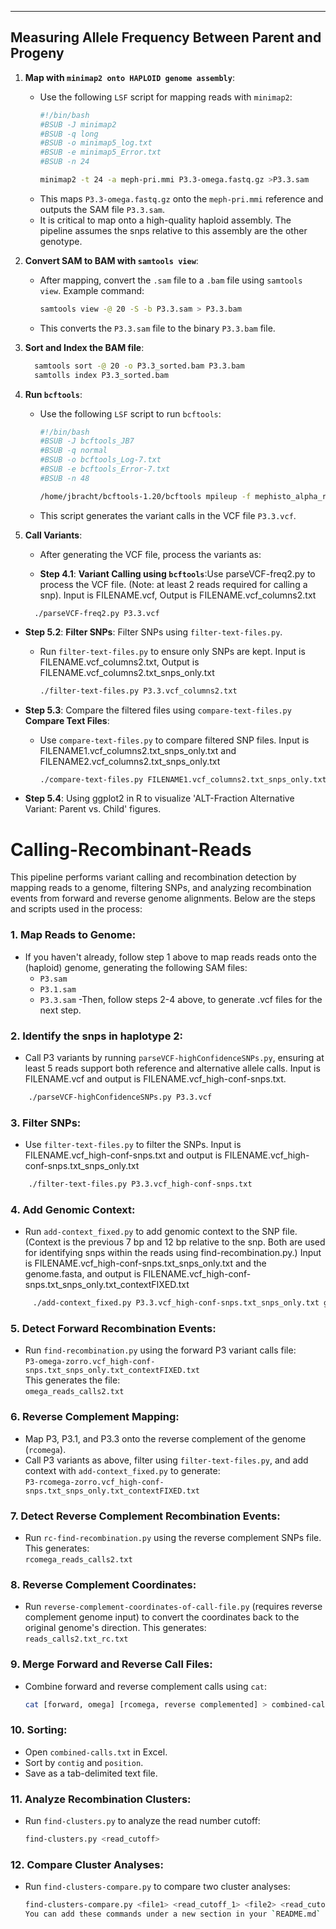 


---
## Measuring Allele Frequency Between Parent and Progeny 

1. **Map with `minimap2 onto HAPLOID genome assembly`**:
   - Use the following `LSF` script for mapping reads with `minimap2`:
     ```bash
     #!/bin/bash
     #BSUB -J minimap2
     #BSUB -q long
     #BSUB -o minimap5_log.txt
     #BSUB -e minimap5_Error.txt
     #BSUB -n 24

     minimap2 -t 24 -a meph-pri.mmi P3.3-omega.fastq.gz >P3.3.sam
     ```
   - This maps `P3.3-omega.fastq.gz` onto the `meph-pri.mmi` reference and outputs the SAM file `P3.3.sam`.
   - It is critical to map onto a high-quality haploid assembly. The pipeline assumes the snps relative to this assembly are the other genotype. 

2. **Convert SAM to BAM with `samtools view`**:
   - After mapping, convert the `.sam` file to a `.bam` file using `samtools view`. Example command:
     ```bash
     samtools view -@ 20 -S -b P3.3.sam > P3.3.bam
     ```
   - This converts the `P3.3.sam` file to the binary `P3.3.bam` file.
     
3. **Sort and Index the BAM file**:
   ```bash
     samtools sort -@ 20 -o P3.3_sorted.bam P3.3.bam
     samtolls index P3.3_sorted.bam
     ```

4. **Run `bcftools`**:
   - Use the following `LSF` script to run `bcftools`:
     ```bash
     #!/bin/bash
     #BSUB -J bcftools_JB7
     #BSUB -q normal
     #BSUB -o bcftools_Log-7.txt
     #BSUB -e bcftools_Error-7.txt
     #BSUB -n 48

     /home/jbracht/bcftools-1.20/bcftools mpileup -f mephisto_alpha_renamed_polish.fasta_primary.fasta P3.3_sorted.bam | bcftools call -mv -Ov -o P3.3.vcf
     ```
   - This script generates the variant calls in the VCF file `P3.3.vcf`.

5. **Call Variants**:
   - After generating the VCF file, process the variants as:

    - **Step 4.1**: **Variant Calling using `bcftools`**:Use parseVCF-freq2.py to process the VCF file. (Note: at least 2 reads required for calling a snp). Input is FILENAME.vcf, Output is FILENAME.vcf_columns2.txt
   ```
     ./parseVCF-freq2.py P3.3.vcf
     ```

- **Step 5.2**: **Filter SNPs**: Filter SNPs using `filter-text-files.py`.
   - Run `filter-text-files.py` to ensure only SNPs are kept. Input is FILENAME.vcf_columns2.txt, Output is FILENAME.vcf_columns2.txt_snps_only.txt
     ```bash
     ./filter-text-files.py P3.3.vcf_columns2.txt
     ```

- **Step 5.3**: Compare the filtered files using `compare-text-files.py` **Compare Text Files**:
   - Use `compare-text-files.py` to compare filtered SNP files. Input is FILENAME1.vcf_columns2.txt_snps_only.txt and FILENAME2.vcf_columns2.txt_snps_only.txt
     ```bash
     ./compare-text-files.py FILENAME1.vcf_columns2.txt_snps_only.txt FILENAME2.vcf_columns2.txt_snps_only.txt
     ```
- **Step 5.4**: Using ggplot2 in R to visualize 'ALT-Fraction Alternative Variant: Parent vs. Child' figures.
     
# Calling-Recombinant-Reads

This pipeline performs variant calling and recombination detection by mapping reads to a genome, filtering SNPs, and analyzing recombination events from forward and reverse genome alignments. Below are the steps and scripts used in the process:

### 1. Map Reads to Genome:
- If you haven't already, follow step 1 above to map reads reads onto the (haploid) genome, generating the following SAM files:
  - `P3.sam`
  - `P3.1.sam`
  - `P3.3.sam`
-Then, follow steps 2-4 above, to generate .vcf files for the next step.

### 2. Identify the snps in haplotype 2:
- Call P3 variants by running `parseVCF-highConfidenceSNPs.py`, ensuring at least 5 reads support both reference and alternative allele calls. Input is FILENAME.vcf and output is FILENAME.vcf_high-conf-snps.txt.
 ```bash
     ./parseVCF-highConfidenceSNPs.py P3.3.vcf
 ```
### 3. Filter SNPs:
- Use `filter-text-files.py` to filter the SNPs. Input is FILENAME.vcf_high-conf-snps.txt and output is FILENAME.vcf_high-conf-snps.txt_snps_only.txt
 ```bash
     ./filter-text-files.py P3.3.vcf_high-conf-snps.txt
 ```

### 4. Add Genomic Context:
- Run `add-context_fixed.py` to add genomic context to the SNP file. (Context is the previous 7 bp and 12 bp relative to the snp. Both are used for identifying snps within the reads using find-recombination.py.) Input is FILENAME.vcf_high-conf-snps.txt_snps_only.txt and the genome.fasta, and output is FILENAME.vcf_high-conf-snps.txt_snps_only.txt_contextFIXED.txt
```bash
     ./add-context_fixed.py P3.3.vcf_high-conf-snps.txt_snps_only.txt genome.fasta
 ```
### 5. Detect Forward Recombination Events:
- Run `find-recombination.py` using the forward P3 variant calls file:  
  `P3-omega-zorro.vcf_high-conf-snps.txt_snps_only.txt_contextFIXED.txt`  
  This generates the file:  
  `omega_reads_calls2.txt`

### 6. Reverse Complement Mapping:
- Map P3, P3.1, and P3.3 onto the reverse complement of the genome (`rcomega`).
- Call P3 variants as above, filter using `filter-text-files.py`, and add context with `add-context_fixed.py` to generate:  
  `P3-rcomega-zorro.vcf_high-conf-snps.txt_snps_only.txt_contextFIXED.txt`

### 7. Detect Reverse Complement Recombination Events:
- Run `rc-find-recombination.py` using the reverse complement SNPs file. This generates:  
  `rcomega_reads_calls2.txt`

### 8. Reverse Complement Coordinates:
- Run `reverse-complement-coordinates-of-call-file.py` (requires reverse complement genome input) to convert the coordinates back to the original genome's direction. This generates:  
  `reads_calls2.txt_rc.txt`

### 9. Merge Forward and Reverse Call Files:
- Combine forward and reverse complement calls using `cat`:
  ```bash
  cat [forward, omega] [rcomega, reverse complemented] > combined-calls.txt
  ```

### 10. Sorting:
- Open `combined-calls.txt` in Excel.
- Sort by `contig` and `position`.
- Save as a tab-delimited text file.

### 11. Analyze Recombination Clusters:
- Run `find-clusters.py` to analyze the read number cutoff:
  ```bash
  find-clusters.py <read_cutoff>
  ```

### 12. Compare Cluster Analyses:
- Run `find-clusters-compare.py` to compare two cluster analyses:
  ```bash
  find-clusters-compare.py <file1> <read_cutoff_1> <file2> <read_cutoff_2>
  You can add these commands under a new section in your `README.md` file or another documentation file to clearly explain how to run them as part of the workflow. Here’s an example of how you can format it:





